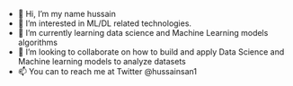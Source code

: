 - 👋 Hi, I’m my name hussain 
- 👀 I’m interested in ML/DL related technologies.
- 🌱 I’m currently learning data science and Machine Learning models algorithms
- 💞️ I’m looking to collaborate on how to build and apply Data Science and Machine learning models to analyze datasets
- 📫 You can to reach me at Twitter @hussainsan1 

<!---
hussainsan/hussainsan is a ✨ special ✨ repository because its `README.md` (this file) appears on your GitHub profile.
You can click the Preview link to take a look at your changes.
--->
